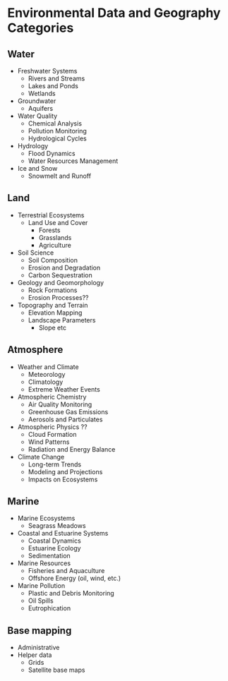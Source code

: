 # Environmental Data and Geography Categories
## Water
- Freshwater Systems
  - Rivers and Streams
  - Lakes and Ponds
  - Wetlands
- Groundwater
  - Aquifers
- Water Quality
  - Chemical Analysis
  - Pollution Monitoring
  - Hydrological Cycles
- Hydrology
  - Flood Dynamics
  - Water Resources Management
- Ice and Snow
  - Snowmelt and Runoff
## Land
- Terrestrial Ecosystems
  - Land Use and Cover
    - Forests
    - Grasslands
    - Agriculture
- Soil Science
  - Soil Composition
  - Erosion and Degradation
  - Carbon Sequestration
- Geology and Geomorphology
  - Rock Formations
  - Erosion Processes??
- Topography and Terrain
  - Elevation Mapping
  - Landscape Parameters
    - Slope etc
## Atmosphere
- Weather and Climate
  - Meteorology
  - Climatology
  - Extreme Weather Events
- Atmospheric Chemistry
  - Air Quality Monitoring
  - Greenhouse Gas Emissions
  - Aerosols and Particulates
- Atmospheric Physics ??
  - Cloud Formation
  - Wind Patterns
  - Radiation and Energy Balance
- Climate Change
  - Long-term Trends
  - Modeling and Projections
  - Impacts on Ecosystems
## Marine
- Marine Ecosystems
  - Seagrass Meadows
- Coastal and Estuarine Systems
  - Coastal Dynamics
  - Estuarine Ecology
  - Sedimentation
- Marine Resources
  - Fisheries and Aquaculture
  - Offshore Energy (oil, wind, etc.)
- Marine Pollution
  - Plastic and Debris Monitoring
  - Oil Spills
  - Eutrophication
## Base mapping
- Administrative
- Helper data
  - Grids
  - Satellite base maps
